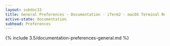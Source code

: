 ```yaml
---
layout: subdoc33
title: General Preferences - Documentation - iTerm2 - macOS Terminal Replacement
active-state: documentation
subhead: Preferences
---
```

{% include 3.5/documentation-preferences-general.md %}
